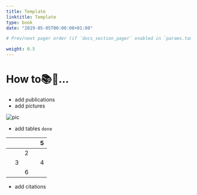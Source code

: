 ```yaml
---
title: Template
linktitle: Template
type: book
date: "2019-05-05T00:00:00+01:00"

# Prev/next pager order (if `docs_section_pager` enabled in `params.toml`)

weight: 0.5
---
```


# How to📚🤩...

- add publications
- add pictures

![pic](uploads/hku.png)

- add tables `done`

|   |   |   |   | 5 |
|---|---|---|---|---|
|   |   | 2 |   |   |
|   | 3 |   |   | 4 |
|   |   | 6 |   |   |

- add citations

